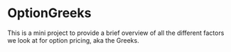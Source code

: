 # OptionGreeks
This is a mini project to provide a brief overview of all the different factors we look at for option pricing, aka the Greeks. 
